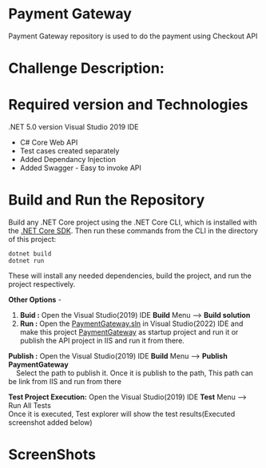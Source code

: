 # Payment Gateway
Payment Gateway repository is used to do the payment using Checkout API 

# Challenge Description:


# Required version and Technologies
  .NET 5.0 version
  Visual Studio 2019 IDE
- C# Core Web API
- Test cases created separately
- Added Dependancy Injection
- Added Swagger - Easy to invoke API

# Build and Run the Repository
Build any .NET Core project using the .NET Core CLI, which is installed with the [.NET Core SDK](https://dotnet.microsoft.com/download). Then run these commands from the CLI in the directory of this project:<br />

``dotnet build``<br />
``dotnet run``<br />

These will install any needed dependencies, build the project, and run the project respectively.  

**Other Options** - 
1) **Buid :** Open the Visual Studio(2019) IDE **Build**  Menu --> **Build solution**
2) **Run :** Open the [PaymentGateway.sln](https://github.com/Lawrencesoft/PaymentGateway/blob/main/PaymentGateway.sln) in Visual Studio(2022) IDE and make this project [PaymentGateway](https://github.com/Lawrencesoft/PaymentGateway/blob/main/PaymentGateway/PaymentGateway.csproj) as startup project and run it or publish the API project in IIS and run it from there. 

**Publish :** Open the Visual Studio(2019) IDE **Build**  Menu --> **Publish PaymentGateway** <br />
&nbsp;&nbsp;&nbsp;&nbsp;Select the path to publish it. Once it is publish to the path, This path can be link from IIS and run from there <br />

**Test Project Execution:** Open the Visual Studio(2019) IDE **Test**  Menu --> Run All Tests<br />
    Once it is executed, Test explorer will show the test results(Executed screenshot added below) 


# ScreenShots
